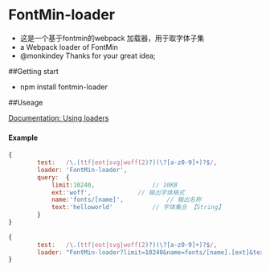 # FontMin-loader
- 这是一个基于fontmin的webpack 加载器，用于取字体子集
- a Webpack loader of FontMin
- @monkindey Thanks for your great idea;

##Getting start

- npm install fontmin-loader

##Useage

[Documentation: Using loaders](http://webpack.github.io/docs/using-loaders.html)

#### Example　

```javascript
{
		test:   /\.(ttf|eot|svg|woff(2)?)(\?[a-z0-9]+)?$/,
		loader: 'FontMin-loader',
		query:  {
			limit:10240,				// 10KB
			ext:'woff',				// 输出字体格式
			name:'fonts/[name]',			// 输出名称
			text:'helloworld' 			// 字体集合 【String】
		}
}
 
{
		test:   /\.(ttf|eot|svg|woff(2)?)(\?[a-z0-9]+)?$/,
		loader: "FontMin-loader?limit=10240&name=fonts/[name].[ext]&text=helloworld",
}
```
